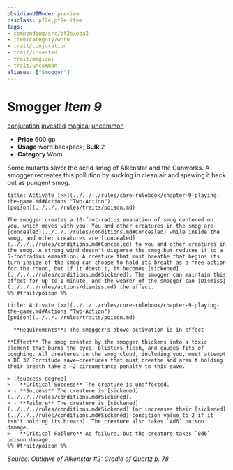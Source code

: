 ```yaml
---
obsidianUIMode: preview
cssclass: pf2e,pf2e-item
tags:
- compendium/src/pf2e/ooa2
- item/category/worn
- trait/conjuration
- trait/invested
- trait/magical
- trait/uncommon
aliases: ["Smogger"]
---
```

# Smogger *Item 9*  
[conjuration](../../../rules/traits/conjuration.md)  [invested](../../../rules/traits/invested.md)  [magical](../../../rules/traits/magical.md)  [uncommon](../../../rules/traits/uncommon.md)  

- **Price** 600 gp
- **Usage** worn backpack; **Bulk** 2
- **Category** Worn

Some mutants savor the acrid smog of Alkenstar and the Gunworks. A smogger recreates this pollution by sucking in clean air and spewing it back out as pungent smog.

```ad-embed-ability
title: Activate [>>](../../../rules/core-rulebook/chapter-9-playing-the-game.md#Actions "Two-Action")
[poison](../../../rules/traits/poison.md)  

The smogger creates a 10-foot-radius emanation of smog centered on you, which moves with you. You and other creatures in the smog are [concealed](../../../rules/conditions.md#Concealed) while inside the smog, and other creatures are [concealed](../../../rules/conditions.md#Concealed) to you and other creatures in the smog. A strong wind doesn't disperse the smog but reduces it to a 5-footradius emanation. A creature that must breathe that begins its turn inside of the smog can choose to hold its breath as a free action for the round, but if it doesn't, it becomes [sickened](../../../rules/conditions.md#Sickened). The smogger can maintain this effect for up to 1 minute, and the wearer of the smogger can [Dismiss](../../../rules/actions/dismiss.md) the effect.  
%% #trait/poison %%
```

```ad-embed-ability
title: Activate [>>](../../../rules/core-rulebook/chapter-9-playing-the-game.md#Actions "Two-Action")
[poison](../../../rules/traits/poison.md)  

- **Requirements**: The smogger's above activation is in effect

**Effect** The smog created by the smogger thickens into a toxic element that burns the eyes, blisters flesh, and causes fits of coughing. All creatures in the smog cloud, including you, must attempt a DC 32 Fortitude save—creatures that must breathe and aren't holding their breath take a –2 circumstance penalty to this save.

> [!success-degree] 
> - **Critical Success** The creature is unaffected.
> - **Success** The creature is [sickened](../../../rules/conditions.md#Sickened).
> - **Failure** The creature is [sickened](../../../rules/conditions.md#Sickened) (or increases their [sickened](../../../rules/conditions.md#Sickened) condition value to 2 if it isn't holding its breath). The creature also takes `4d6` poison damage.
> - **Critical Failure** As failure, but the creature takes `8d6` poison damage.  
%% #trait/poison %%
```

*Source: Outlaws of Alkenstar #2: Cradle of Quartz p. 78*
